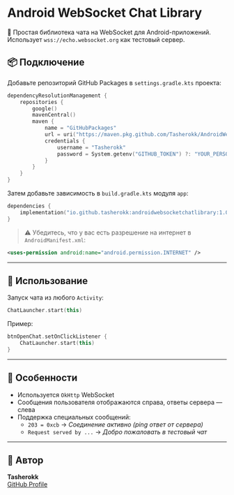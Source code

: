 # Android WebSocket Chat Library

📡 Простая библиотека чата на WebSocket для Android-приложений. Использует `wss://echo.websocket.org` как тестовый сервер.

## 📦 Подключение

Добавьте репозиторий GitHub Packages в `settings.gradle.kts` проекта:

```kotlin
dependencyResolutionManagement {
    repositories {
        google()
        mavenCentral()
        maven {
            name = "GitHubPackages"
            url = uri("https://maven.pkg.github.com/Tasherokk/AndroidWebSocketChatLibrary")
            credentials {
                username = "Tasherokk"
                password = System.getenv("GITHUB_TOKEN") ?: "YOUR_PERSONAL_ACCESS_TOKEN"
            }
        }
    }
}
```

Затем добавьте зависимость в `build.gradle.kts` модуля `app`:

```kotlin
dependencies {
    implementation("io.github.tasherokk:androidwebsocketchatlibrary:1.0.5")
}
```

> ⚠️ Убедитесь, что у вас есть разрешение на интернет в `AndroidManifest.xml`:

```xml
<uses-permission android:name="android.permission.INTERNET" />
```

---

## 🚀 Использование

Запуск чата из любого `Activity`:

```kotlin
ChatLauncher.start(this)
```

Пример:

```kotlin
btnOpenChat.setOnClickListener {
    ChatLauncher.start(this)
}
```

---

## 🧪 Особенности

- Используется `OkHttp` WebSocket
- Сообщения пользователя отображаются справа, ответы сервера — слева
- Поддержка специальных сообщений:
  - `203 = 0xcb` → _Соединение активно (ping ответ от сервера)_
  - `Request served by ...` → _Добро пожаловать в тестовый чат_

---

## 🤝 Автор

**Tasherokk**  
[GitHub Profile](https://github.com/Tasherokk)
